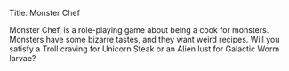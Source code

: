 Title: Monster Chef

Monster Chef, is a role-playing game about being a cook for monsters. Monsters
have some bizarre tastes, and they want weird recipes. Will you satisfy a
Troll craving for Unicorn Steak or an Alien lust for Galactic Worm larvae?

